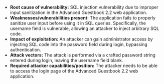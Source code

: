 - **Root cause of vulnerability:** SQL injection vulnerability due to improper input sanitization in the Advanced Guestbook 2.2 web application.
- **Weaknesses/vulnerabilities present:** The application fails to properly sanitize user input before using it in SQL queries. Specifically, the username field is vulnerable, allowing an attacker to inject arbitrary SQL code.
- **Impact of exploitation:**  An attacker can gain administrator access by injecting SQL code into the password field during login, bypassing authentication.
- **Attack vectors:** The attack is performed via a crafted password string entered during login, leaving the username field blank.
- **Required attacker capabilities/position:** The attacker needs to be able to access the login page of the Advanced Guestbook 2.2 web application.